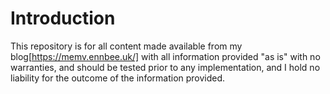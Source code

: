 # Introduction

This repository is for all content made available from my blog[https://memv.ennbee.uk/] with all information provided "as is" with no warranties, and should be tested prior to any implementation, and I hold no liability for the outcome of the information provided.
